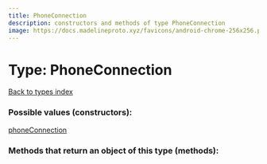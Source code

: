 ```yaml
---
title: PhoneConnection
description: constructors and methods of type PhoneConnection
image: https://docs.madelineproto.xyz/favicons/android-chrome-256x256.png
---
```

# Type: PhoneConnection  
[Back to types index](index.md)



### Possible values (constructors):

[phoneConnection](../constructors/phoneConnection.md)  



### Methods that return an object of this type (methods):



